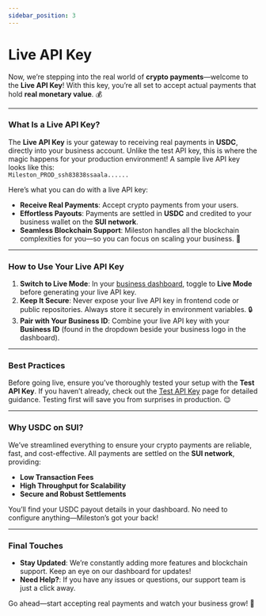 ```yaml
---
sidebar_position: 3
---
```


# Live API Key  

Now, we’re stepping into the real world of **crypto payments**—welcome to the **Live API Key**! With this key, you’re all set to accept actual payments that hold **real monetary value**. 💰  

---

### What Is a Live API Key?  

The **Live API Key** is your gateway to receiving real payments in **USDC**, directly into your business account. Unlike the test API key, this is where the magic happens for your production environment! A sample live API key looks like this:  
`Mileston_PROD_ssh83838ssaala......`  

Here’s what you can do with a live API key:  
- **Receive Real Payments**: Accept crypto payments from your users.  
- **Effortless Payouts**: Payments are settled in **USDC** and credited to your business wallet on the **SUI network**.  
- **Seamless Blockchain Support**: Mileston handles all the blockchain complexities for you—so you can focus on scaling your business. 🚀  

---

### How to Use Your Live API Key  

1. **Switch to Live Mode**: In your [business dashboard](https://business.mileston.co), toggle to **Live Mode** before generating your live API key.  
2. **Keep It Secure**: Never expose your live API key in frontend code or public repositories. Always store it securely in environment variables. 🔒  
3. **Pair with Your Business ID**: Combine your live API key with your **Business ID** (found in the dropdown beside your business logo in the dashboard).  

---

### Best Practices  

Before going live, ensure you’ve thoroughly tested your setup with the **Test API Key**. If you haven’t already, check out the [Test API Key](./test-api-key.md) page for detailed guidance. Testing first will save you from surprises in production. 😌  

---

### Why USDC on SUI?  

We’ve streamlined everything to ensure your crypto payments are reliable, fast, and cost-effective. All payments are settled on the **SUI network**, providing:  
- **Low Transaction Fees**  
- **High Throughput for Scalability**  
- **Secure and Robust Settlements**  

You’ll find your USDC payout details in your dashboard. No need to configure anything—Mileston’s got your back!  

---

### Final Touches  

- **Stay Updated**: We’re constantly adding more features and blockchain support. Keep an eye on our dashboard for updates!  
- **Need Help?**: If you have any issues or questions, our support team is just a click away.  

Go ahead—start accepting real payments and watch your business grow! 🌟  
